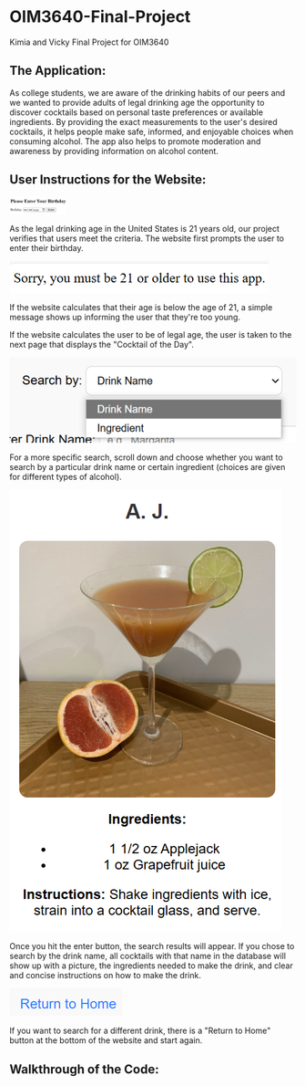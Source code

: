 # OIM3640-Final-Project
Kimia and Vicky Final Project for OIM3640

## The Application: 
As college students, we are aware of the drinking habits of our peers and we wanted to provide adults of legal drinking age the opportunity to discover cocktails based on personal taste preferences or available ingredients. By providing the exact measurements to the user's desired cocktails, it helps people make safe, informed, and enjoyable choices when consuming alcohol. The app also helps to promote moderation and awareness by providing information on alcohol content.


## User Instructions for the Website:
<img src="image.png" alt="drawing" width="100"/>

As the legal drinking age in the United States is 21 years old, our project verifies that users meet the criteria. The website first prompts the user to enter their birthday. 

![alt text](image-1.png)

If the website calculates that their age is below the age of 21, a simple message shows up informing the user that they're too young.

If the website calculates the user to be of legal age, the user is taken to the next page that displays the "Cocktail of the Day". 

![alt text](image-2.png)

For a more specific search, scroll down and choose whether you want to search by a particular drink name or certain ingredient (choices are given for different types of alcohol).

![alt text](image-3.png)

Once you hit the enter button, the search results will appear. If you chose to search by the drink name, all cocktails with that name in the database will show up with a picture, the ingredients needed to make the drink, and clear and concise instructions on how to make the drink.

![alt text](image-4.png)

If you want to search for a different drink, there is a "Return to Home" button at the bottom of the website and start again.

## Walkthrough of the Code:
